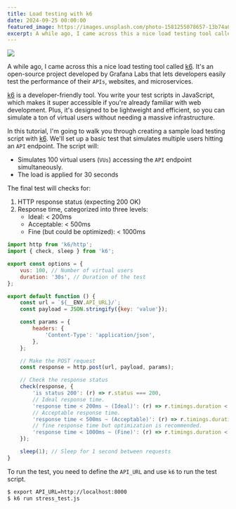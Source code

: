```yaml
---
title: Load testing with k6
date: 2024-09-25 00:00:00
featured_image: https://images.unsplash.com/photo-1581255078657-13b74a0690c6
excerpt: A while ago, I came across this a nice load testing tool called k6. It's an open-source project developed by Grafana Labs that lets developers easily test the performance of their APIs, websites, and microservices.
---
```


![](https://images.unsplash.com/photo-1581255078657-13b74a0690c6)

A while ago, I came across this a nice load testing tool called [k6](https://k6.io/). It's an open-source project developed by Grafana Labs that lets developers easily test the performance of their `APIs`, websites, and microservices.

[k6](https://k6.io/) is a developer-friendly tool. You write your test scripts in JavaScript, which makes it super accessible if you're already familiar with web development. Plus, it's designed to be lightweight and efficient, so you can simulate a ton of virtual users without needing a massive infrastructure.

In this tutorial, I'm going to walk you through creating a sample load testing script with [k6](https://k6.io/). We'll set up a basic test that simulates multiple users hitting an `API` endpoint. The script will:

- Simulates 100 virtual users (`VUs`) accessing the `API` endpoint simultaneously.
- The load is applied for 30 seconds

The final test will checks for:

1. HTTP response status (expecting 200 OK)
2. Response time, categorized into three levels:
    - Ideal: < 200ms
    - Acceptable: < 500ms
    - Fine (but could be optimized): < 1000ms

```js
import http from 'k6/http';
import { check, sleep } from 'k6';

export const options = {
    vus: 100, // Number of virtual users
    duration: '30s', // Duration of the test
};

export default function () {
    const url = `${__ENV.API_URL}/`;
    const payload = JSON.stringify({key: 'value'});

    const params = {
        headers: {
            'Content-Type': 'application/json',
        },
    };

    // Make the POST request
    const response = http.post(url, payload, params);

    // Check the response status
    check(response, {
        'is status 200': (r) => r.status === 200,
        // Ideal response time.
        'response time < 200ms ~ (Ideal)': (r) => r.timings.duration < 200,
        // Acceptable response time.
        'response time < 500ms ~ (Acceptable)': (r) => r.timings.duration < 500,
        // fine response time but optimization is recommended.
        'response time < 1000ms ~ (Fine)': (r) => r.timings.duration < 1000,
    });

    sleep(1); // Sleep for 1 second between requests
}
```

To run the test, you need to define the `API_URL` and use `k6` to run the test script.

```bash
$ export API_URL=http://localhost:8000
$ k6 run stress_test.js
```

